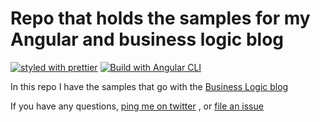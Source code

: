 # Repo that holds the samples for my Angular and business logic blog

[![styled with prettier](https://img.shields.io/badge/styled_with-prettier-ff69b4.svg)](https://github.com/prettier/prettier)
[![Build with Angular CLI](https://img.shields.io/badge/built%20with-Angular%20CLI-blue.svg)](https://github.com/angular/angular-cli)

In this repo I have the samples that go with the [Business Logic blog]()

If you have any questions, [ping me on twitter](https://twitter.com/esosanderelias) , or [file an issue](https://github.com/SanderElias/BusinessLogicBlogSample/issues)
